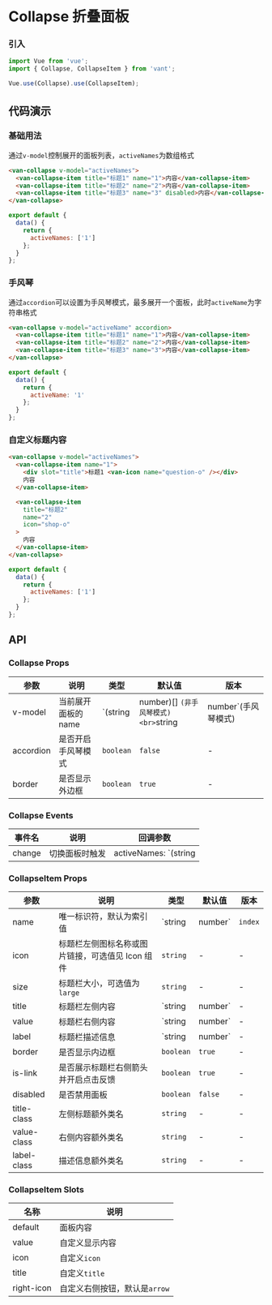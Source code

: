 # Collapse 折叠面板

### 引入

``` javascript
import Vue from 'vue';
import { Collapse, CollapseItem } from 'vant';

Vue.use(Collapse).use(CollapseItem);
```

## 代码演示

### 基础用法

通过`v-model`控制展开的面板列表，`activeNames`为数组格式

```html
<van-collapse v-model="activeNames">
  <van-collapse-item title="标题1" name="1">内容</van-collapse-item>
  <van-collapse-item title="标题2" name="2">内容</van-collapse-item>
  <van-collapse-item title="标题3" name="3" disabled>内容</van-collapse-item>
</van-collapse>
```

``` javascript
export default {
  data() {
    return {
      activeNames: ['1']
    };
  }
};
```

### 手风琴

通过`accordion`可以设置为手风琴模式，最多展开一个面板，此时`activeName`为字符串格式

```html
<van-collapse v-model="activeName" accordion>
  <van-collapse-item title="标题1" name="1">内容</van-collapse-item>
  <van-collapse-item title="标题2" name="2">内容</van-collapse-item>
  <van-collapse-item title="标题3" name="3">内容</van-collapse-item>
</van-collapse>
```

``` javascript
export default {
  data() {
    return {
      activeName: '1'
    };
  }
};
```

### 自定义标题内容

```html
<van-collapse v-model="activeNames">
  <van-collapse-item name="1">
    <div slot="title">标题1 <van-icon name="question-o" /></div>
    内容
  </van-collapse-item>

  <van-collapse-item
    title="标题2"
    name="2"
    icon="shop-o"
  >
    内容
  </van-collapse-item>
</van-collapse>
```

``` javascript
export default {
  data() {
    return {
      activeNames: ['1']
    };
  }
};
```

## API

### Collapse Props

| 参数 | 说明 | 类型 | 默认值 | 版本 |
|------|------|------|------|------|
| v-model | 当前展开面板的 name | `(string | number)[] `(非手风琴模式)<br>`string | number`(手风琴模式) | - | - |
| accordion | 是否开启手风琴模式 | `boolean` | `false` | - |
| border | 是否显示外边框 | `boolean` | `true` | - |

### Collapse Events

| 事件名 | 说明 | 回调参数 |
|------|------|------|
| change | 切换面板时触发 | activeNames: `(string | number)[] `(非手风琴模式) / `string | number`(手风琴模式) |

### CollapseItem Props

| 参数 | 说明 | 类型 | 默认值 | 版本 |
|------|------|------|------|------|
| name | 唯一标识符，默认为索引值 | `string | number` | `index` | - |
| icon | 标题栏左侧图标名称或图片链接，可选值见 Icon 组件 | `string` | - | - |
| size | 标题栏大小，可选值为 `large` | `string` | - | - |
| title | 标题栏左侧内容 | `string | number` | - | - |
| value | 标题栏右侧内容 | `string | number` | - | - |
| label | 标题栏描述信息 | `string | number`  | - | - |
| border | 是否显示内边框 | `boolean` | `true` | - |
| is-link | 是否展示标题栏右侧箭头并开启点击反馈 | `boolean` | `true` | - |
| disabled | 是否禁用面板 | `boolean` | `false` | - |
| title-class | 左侧标题额外类名 | `string` | - | - |
| value-class | 右侧内容额外类名 | `string` | - | - |
| label-class | 描述信息额外类名 | `string` | - | - |

### CollapseItem Slots

| 名称 | 说明 |
|------|------|
| default | 面板内容 |
| value | 自定义显示内容 |
| icon | 自定义`icon` |
| title | 自定义`title` |
| right-icon | 自定义右侧按钮，默认是`arrow` |
